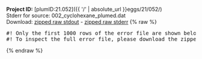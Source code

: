 **Project ID:** [plumID:21.052]({{ '/' | absolute_url }}eggs/21/052/)  
Stderr for source:  002_cyclohexane_plumed.dat   
Download: [zipped raw stdout](002_cyclohexane_plumed.dat.plumed_master.stdout.txt.zip) - [zipped raw stderr](002_cyclohexane_plumed.dat.plumed_master.stderr.txt.zip) 
{% raw %}
<pre>
#! Only the first 1000 rows of the error file are shown below
#! To inspect the full error file, please download the zipped raw stderr file above
</pre>
{% endraw %}
